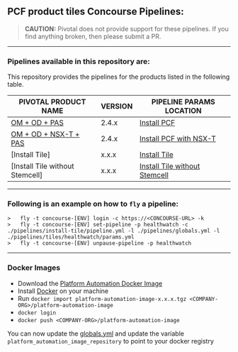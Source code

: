 PCF product tiles Concourse Pipelines:
---

> **CAUTION:** Pivotal does not provide support for these pipelines.
> If you find anything broken, then please submit a PR.

---

### Pipelines available in this repository are:

This repository provides the pipelines for the products listed in the following table.

| PIVOTAL PRODUCT NAME | VERSION | PIPELINE PARAMS LOCATION |
| --- | --- | --- |
| [OM + OD + PAS](https://network.pivotal.io/products/ops-manager) | 2.4.x | [Install PCF](./pipelines/install-pcf)
| [OM + OD + NSX-T + PAS](https://network.pivotal.io/products/ops-manager) | 2.4.x | [Install PCF with NSX-T](./pipelines/install-pcf/with-nsxt)
| [Install Tile] | x.x.x | [Install Tile](./pipelines/install-tile)
| [Install Tile without Stemcell] | x.x.x | [Install Tile without Stemcell](./pipelines/install-tile/without-stemcell)

---
### Following is an example on how to `fly` a pipeline:

```
>	fly -t concourse-[ENV] login -c https://<CONCOURSE-URL> -k
>	fly -t concourse-[ENV] set-pipeline -p healthwatch -c ./pipelines/install-tile/pipeline.yml -l ./pipelines/globals.yml -l ./pipelines/tiles/healthwatch/params.yml
>	fly -t concourse-[ENV] unpause-pipeline -p healthwatch
```

---
### Docker Images
* Download the [Platform Automation Docker Image](https://network.pivotal.io/products/platform-automation)
* Install [Docker](https://hub.docker.com/search/?type=edition&offering=community) on your machine
* Run `docker import platform-automation-image-x.x.x.tgz <COMPANY-ORG>/platform-automation-image`
* `docker login`
* `docker push <COMPANY-ORG>/platform-automation-image`

You can now update the [globals.yml](./pipelines/globals.yml) and update the variable `platform_automation_image_repository` to point to your docker registry
